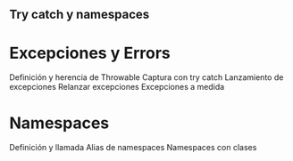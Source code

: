 ## Try catch y namespaces
# Excepciones y Errors
Definición y herencia de Throwable
Captura con try catch
Lanzamiento de excepciones
Relanzar excepciones
Excepciones a medida

# Namespaces
Definición y llamada
Alias de namespaces
Namespaces con clases


